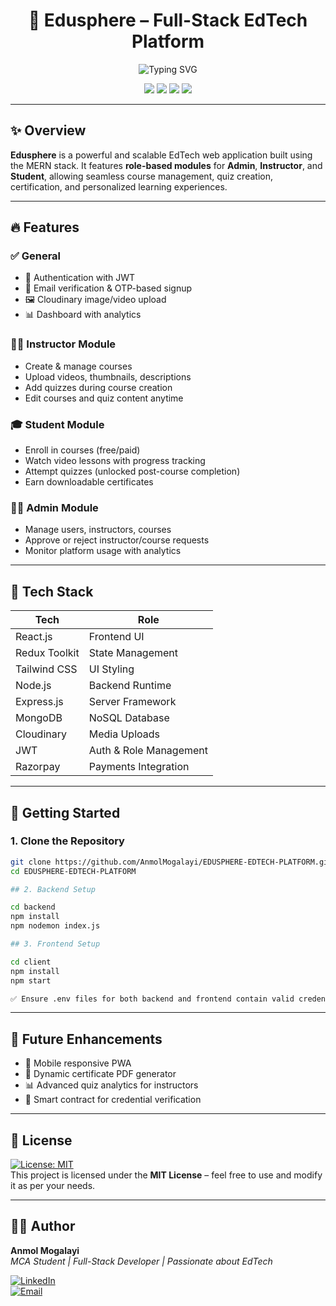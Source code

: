 <h1 align="center">
  🚀 Edusphere – Full-Stack EdTech Platform
</h1>

<p align="center">
  <img src="https://readme-typing-svg.herokuapp.com?font=Fira+Code&size=24&duration=3000&pause=1000&color=00FEEF&center=true&width=435&lines=Course+Builder;Secure+Auth;Track+Progress" alt="Typing SVG" />
</p>


<p align="center">
  <img src="https://img.shields.io/badge/License-MIT-green.svg" />
  <img src="https://img.shields.io/badge/Tech%20Stack-MERN-blue" />
  <img src="https://img.shields.io/badge/Status-Active-brightgreen" />
  <img src="https://img.shields.io/github/languages/top/AnmolMogalayi/EDUSPHERE-EDTECH-PLATFORM" />
</p>

---

## ✨ Overview

**Edusphere** is a powerful and scalable EdTech web application built using the MERN stack. It features **role-based modules** for **Admin**, **Instructor**, and **Student**, allowing seamless course management, quiz creation, certification, and personalized learning experiences.

---

## 🔥 Features

### ✅ General
- 🔐 Authentication with JWT
- 📧 Email verification & OTP-based signup
- 🖼️ Cloudinary image/video upload
- 📊 Dashboard with analytics

### 👨‍🏫 Instructor Module
- Create & manage courses
- Upload videos, thumbnails, descriptions
- Add quizzes during course creation
- Edit courses and quiz content anytime

### 🎓 Student Module
- Enroll in courses (free/paid)
- Watch video lessons with progress tracking
- Attempt quizzes (unlocked post-course completion)
- Earn downloadable certificates

### 👨‍💼 Admin Module
- Manage users, instructors, courses
- Approve or reject instructor/course requests
- Monitor platform usage with analytics

---

## 🧠 Tech Stack

| Tech          | Role                         |
|---------------|------------------------------|
| React.js      | Frontend UI                  |
| Redux Toolkit | State Management             |
| Tailwind CSS  | UI Styling                   |
| Node.js       | Backend Runtime              |
| Express.js    | Server Framework             |
| MongoDB       | NoSQL Database               |
| Cloudinary    | Media Uploads                |
| JWT           | Auth & Role Management       |
| Razorpay      | Payments Integration         |

---

## 🚀 Getting Started

### 1. Clone the Repository

```bash
git clone https://github.com/AnmolMogalayi/EDUSPHERE-EDTECH-PLATFORM.git
cd EDUSPHERE-EDTECH-PLATFORM

## 2. Backend Setup

cd backend
npm install
npm nodemon index.js

## 3. Frontend Setup

cd client
npm install
npm start

✅ Ensure .env files for both backend and frontend contain valid credentials (Mongo URI, JWT secret, Razorpay keys, Cloudinary keys).
```

---

## 🔮 Future Enhancements

- 📱 Mobile responsive PWA  
- 🪪 Dynamic certificate PDF generator  
- 📊 Advanced quiz analytics for instructors  
- 🔐 Smart contract for credential verification  

---

## 📄 License

[![License: MIT](https://img.shields.io/badge/License-MIT-yellow.svg)](https://github.com/AnmolMogalayi/EDUSPHERE-EDTECH-PLATFORM/blob/main/LICENSE)  
This project is licensed under the **MIT License** – feel free to use and modify it as per your needs.


---

## 👨‍💻 Author

**Anmol Mogalayi**  
*MCA Student | Full-Stack Developer | Passionate about EdTech*  

[![LinkedIn](https://img.shields.io/badge/LinkedIn-AnmolMogalayi-blue?style=for-the-badge&logo=linkedin)](https://www.linkedin.com/in/AnmolMogalayi)  
[![Email](https://img.shields.io/badge/Email-anmolmogalayi%40gmail.com-red?style=for-the-badge&logo=gmail)](mailto:anmolmogalayi@gmail.com)


